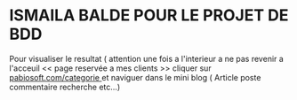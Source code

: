 # ISMAILA BALDE    POUR LE PROJET DE BDD
Pour visualiser le resultat ( attention une fois a l'interieur a ne pas revenir a l'acceuil << page reservée a mes clients >> 
cliquer sur  <a href="http://pabiosoft.com/categorie.php> pabiosoft.com"> pabiosoft.com/categorie </a>  et naviguer dans le mini blog ( Article poste commentaire recherche etc...)
